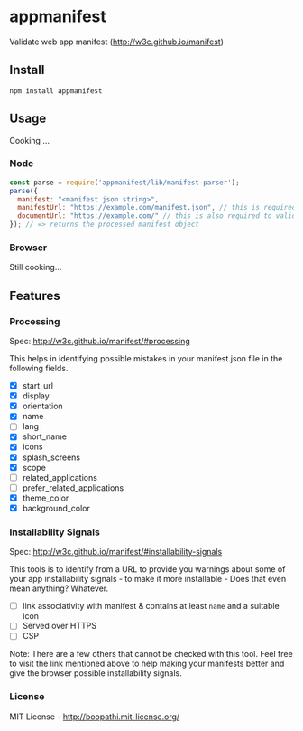# appmanifest

Validate web app manifest (http://w3c.github.io/manifest)

## Install

```
npm install appmanifest
```

## Usage

Cooking ...

### Node

```js
const parse = require('appmanifest/lib/manifest-parser');
parse({
  manifest: "<manifest json string>",
  manifestUrl: "https://example.com/manifest.json", // this is required to validate some urls
  documentUrl: "https://example.com/" // this is also required to validate some urls
}); // => returns the processed manifest object
```

### Browser

Still cooking...

## Features

### Processing

Spec: http://w3c.github.io/manifest/#processing

This helps in identifying possible mistakes in your manifest.json file in the following fields.

+ [x] start_url
+ [x] display
+ [x] orientation
+ [x] name
+ [ ] lang
+ [x] short_name
+ [x] icons
+ [x] splash_screens
+ [x] scope
+ [ ] related_applications
+ [ ] prefer_related_applications
+ [x] theme_color
+ [x] background_color

### Installability Signals

Spec: http://w3c.github.io/manifest/#installability-signals

This tools is to identify from a URL to provide you warnings about some of your app installability signals - to make it more installable - Does that even mean anything? Whatever.

+ [ ] link associativity with manifest & contains at least `name` and a suitable icon
+ [ ] Served over HTTPS
+ [ ] CSP

Note: There are a few others that cannot be checked with this tool. Feel free to visit the link mentioned above to help making your manifests better and give the browser possible installability signals.

### License

MIT License - http://boopathi.mit-license.org/
